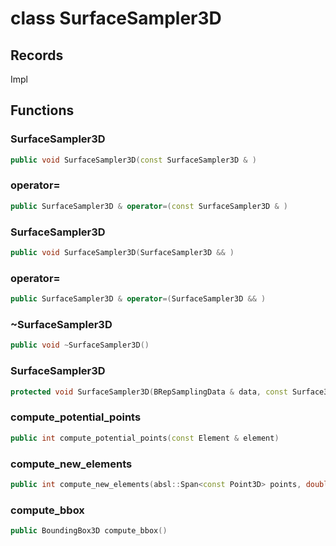 # class SurfaceSampler3D


## Records

Impl



## Functions

### SurfaceSampler3D

```cpp
public void SurfaceSampler3D(const SurfaceSampler3D & )
```


### operator=

```cpp
public SurfaceSampler3D & operator=(const SurfaceSampler3D & )
```


### SurfaceSampler3D

```cpp
public void SurfaceSampler3D(SurfaceSampler3D && )
```


### operator=

```cpp
public SurfaceSampler3D & operator=(SurfaceSampler3D && )
```


### ~SurfaceSampler3D

```cpp
public void ~SurfaceSampler3D()
```


### SurfaceSampler3D

```cpp
protected void SurfaceSampler3D(BRepSamplingData & data, const Surface3D & surface)
```


### compute_potential_points

```cpp
public int compute_potential_points(const Element & element)
```


### compute_new_elements

```cpp
public int compute_new_elements(absl::Span<const Point3D> points, double , const Point3D & point)
```


### compute_bbox

```cpp
public BoundingBox3D compute_bbox()
```




